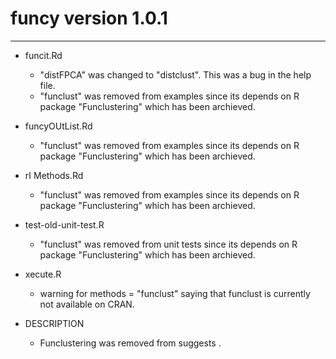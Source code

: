 <!-- NEWS.md is generated from NEWS.Rmd. Please edit that file -->


funcy version 1.0.1
===================

-------

* funcit.Rd
    * "distFPCA" was changed to "distclust". This was a bug in the help file.
    * "funclust" was removed from examples since its depends on R package "Funclustering" which has been archieved. 

* funcyOUtList.Rd
    * "funclust" was removed from examples since its depends on R package "Funclustering" which has been archieved. 

* rI Methods.Rd
    * "funclust" was removed from examples since its depends on R package "Funclustering" which has been archieved.

* test-old-unit-test.R
    * "funclust" was removed from unit tests since its depends on R package "Funclustering" which has been archieved. 

* xecute.R
    * warning for methods = "funclust" saying that funclust is currently not available on CRAN. 

* DESCRIPTION
    * Funclustering was removed from suggests . 